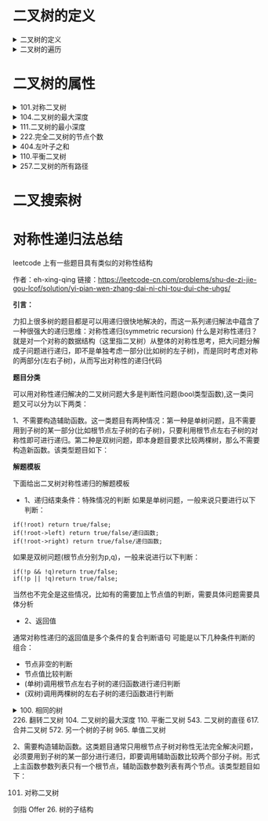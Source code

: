 # 二叉树的定义

<details>
<summary>二叉树的定义</summary>
链接
    https://mp.weixin.qq.com/s?__biz=MzUxNjY5NTYxNA==&mid=2247484643&idx=1&sn=a8b3878fe8c72309145acaa50bf8fa4e&scene=21#wechat_redirect

**满二叉树**

    满二叉树：如果一棵二叉树只有度为0的结点和度为2的结点，并且度为0的结点在同一层上，则这棵二叉树为满二叉树。这棵二叉树为满二叉树，也可以说深度为k，有2^k-1个节点的二叉树。
  ![7a23adcd-8999-4653-9323-a9fb41716180-12733644.jpg](https://i.loli.net/2021/09/21/7yb9Pnj5SEAiepU.png) 

**完全二叉树**

完全二叉树的定义如下：在完全二叉树中，除了最底层节点可能没填满外，其余每层节点数都达到最大值，并且最下面一层的节点都连续集中在该层最左边的若干位置。若最底层为第 h 层，则该层包含 1~ 2h 个节点，也就是如果用层次遍历来讲，最后一层的数据一定也要是连续的，例如下列例子中，(1)和(4)是完全二叉树，(2)和(3)不是完全二叉树
    堆就是一棵完全二叉树，同时保证父子节点的顺序关系
        二叉堆：若是每个节点大于等于子树中的每个节点，我们称之为大顶堆，小于等于子树中的每个节点，我们则称之为小顶堆。
        （1）必须是完全二叉树
        （2）二叉堆中的每一个节点，都必须大于等于（或小于等于）其子树中每个节点的值。


![78377259-c20b-405d-85b3-85311041e29f-12733644.jpg](https://i.loli.net/2021/09/21/kbmAj1IwQxRC4uf.png)

**二叉搜索树**

    二叉搜索树是有数值的了，「二叉搜索树是一个有序树」。
        若它的左子树不空，则左子树上所有结点的值均小于它的根结点的值；
        若它的右子树不空，则右子树上所有结点的值均大于它的根结点的值；
        它的左、右子树也分别为二叉排序树

**平衡二叉搜索树**

        平衡二叉搜索树：又被称为AVL（Adelson-Velsky and Landis）树，且具有以下性质：它是一棵空树或它的左右两个子树的高度差的绝对值不超过1，并且左右两个子树都是一棵平衡二叉树。
        「C++中map、set、multimap，multiset的底层实现都是平衡二叉搜索树」，所以map、set的增删操作时间时间复杂度是logn，注意我这里没有说unordered_map、unordered_set，unordered_map、unordered_map底层实现是哈希表。
</details>

<details>
<summary>二叉树的遍历</summary>
二叉树主要有两种遍历方式：

+ 1.深度优先遍历：先往深走，遇到叶子节点再往回走。
+ 2.广度优先遍历：一层一层的去遍历。

    这两种遍历是图论中最基本的两种遍历方式

    那么从深度优先遍历和广度优先遍历进一步拓展，才有如下遍历方式：

    + 深度优先遍历
        + 前序遍历（递归法，迭代法）
        + 中序遍历（递归法，迭代法）
        + 后序遍历（递归法，迭代法）
            「这里前中后，其实指的就是中间节点的遍历顺序」，只要大家记住 前中后序指的就是中间节点的位置就可以了。
            看如下中间节点的顺序，就可以发现，中间节点的顺序就是所谓的遍历方式
                + 前序遍历：中左右
                + 中序遍历：左中右
                + 后序遍历：左右中
            这有个例子：
    + 广度优先遍历
            层次遍历（迭代法）

## 前序遍历
    
递归写法
```
     struct TreeNode
     {
         int val;
         TreeNode left;
         TreeNoderight;
         TreeNode(int x) :val(), left(NULL), right(NULL) {}
     };
     //先序遍历递归版
     /**
      * Definition for a binary tree node.
      * struct TreeNode {
      *     int val;
      *     TreeNode left;
      *     TreeNode *right;
      *     TreeNode() : val(0), left(nullptr), right(nullptr) {}
      *     TreeNode(int x) : val(x), left(nullptr), right(nullptr) {}
      *     TreeNode(int x, TreeNode *left, TreeNode *right) : val(x), left(left), right(right) {}
      * };
      */
     class Solution {
     public:    
     void traversal(TreeNode* cur, vector<int>& res) {
         if(cur == nullptr) {
             return;
         }
         res.push_back(cur->val);
         traversal(cur->left,res);
         traversal(cur->right,res);
    }
    vector<int> postorderTraversal(TreeNode root) {
         vector<int> res;
         traversal(root, res);
         return res;
    } 
    };
```
    非递归写法
```

     /**
      * Definition for a binary tree node.
      * struct TreeNode {
      *     int val;
      *     TreeNode *left;
      *     TreeNode *right;
      *     TreeNode(int x) : val(x), left(NULL), right(NULL) {}
      * };
      */
     class Solution {
     public:
         vector preorderTraversal(TreeNode* root) {      
             stack<TreeNode*> st;
             vector result;
             if(root == null) return result;
             st.push(root);
             while(!st.empty()) {
                TreeNode* node = st.top();
                st.pop();
                result.push_back(node->val);
                if(node->right) st.push(node->right);//这里一定是右子树先入栈
                if(node->left) st.push(node->left);
             }
             return result;
         }};
```
## 中序遍历

递归写法
```
     /**
      * Definition for a binary tree node.
      * struct TreeNode {
      *     int val;
      *     TreeNode left;
      *     TreeNode *right;
      *     TreeNode() : val(0), left(nullptr), right(nullptr) {}
      *     TreeNode(int x) : val(x), left(nullptr), right(nullptr) {}
      *     TreeNode(int x, TreeNode *left, TreeNode *right) : val(x), left(left), right(right) {}
      * };
      */
     class Solution {
     public:    
     void traversal(TreeNode* cur, vector<int>& res) {
         if(cur == nullptr) {
             return;
        }
         traversal(cur->left,res);
         res.push_back(cur->val);
         traversal(cur->right,res);
     }
     vector<int> inorderTraversal(TreeNode root) {
        vector<int> res;
         traversal(root, res);
         return res;
         }
     };
     
```
    非递归写法
```

     class Solution {
     public:
         vector<int> inorderTraversal(TreeNode* root) {
            vector<int> result;
             stack<TreeNode*> st;
             TreeNode* cur = root;
             while (cur != NULL || !st.empty()) {
                 if (cur != NULL) { // 指针来访问节点，访问到最底层
                     st.push(cur); // 将访问的节点放进栈
                     cur = cur->left;                // 左
                 } else {
                     cur = st.top(); // 从栈里弹出的数据，就是要处理的数据（放进result数组里的数据）
                     st.pop();
                     result.push_back(cur->val);     // 中
                     cur = cur->right;               // 右
                 }
             }
             return result;
         }
     };
```
## 后序遍历
后序遍历
    递归写法
```
      * Definition for a binary tree node.
      * struct TreeNode {
      *     int val;
      *     TreeNode left;
      *     TreeNode *right;
      *     TreeNode() : val(0), left(nullptr), right(nullptr) {}
      *     TreeNode(int x) : val(x), left(nullptr), right(nullptr) {}
      *     TreeNode(int x, TreeNode *left, TreeNode *right) : val(x), left(left), right(right) {}
      * };
      */
     class Solution {
     public:    
     void traversal(TreeNode* cur, vector<int>& res) {
         if(cur == nullptr) {
             return;
        }
         traversal(cur->left,res);
         traversal(cur->right,res);
        res.push_back(cur->val);
     }
     vector<int> inorderTraversal(TreeNode root) {
        vector<int> res;
         traversal(root, res);
         return res;
         }
     };

```
    非递归写法
```
     class Solution {
     public:
         vector<int> postorderTraversal(TreeNode* root) {
             stack st;
             vector<int> result;
             if (root == NULL) return result;
             st.push(root);
             while (!st.empty()) {
                 TreeNode* node = st.top();
                 st.pop();
                 result.push_back(node->val);
                 if (node->left) st.push(node->left); // 相对于前序遍历，这更改一下入栈顺序 （空节点不入栈）
                 if (node->right) st.push(node->right); // 空节点不入栈
             }
             reverse(result.begin(), result.end()); // 将结果反转之后就是左右中的顺序了
             return result;
         }
     };
```
## 层次遍历

###  102.二叉树的层次遍历
        给你一个二叉树，请你返回其按 层序遍历 得到的节点值。 （即逐层地，从左到右访问所有节点）。
        代码：
```
         /**
          * Definition for a binary tree node.
          * struct TreeNode {
          *     int val;
          *     TreeNode *left;
          *     TreeNode *right;
          *     TreeNode() : val(0), left(nullptr), right(nullptr) {}
          *     TreeNode(int x) : val(x), left(nullptr), right(nullptr) {}
          *     TreeNode(int x, TreeNode *left, TreeNode *right) : val(x), left(left), right(right) {}
          * };
          */
         class Solution {
         public:
         vector<int> levelOrder(TreeNode* root) {
             queue<TreeNode*> que;
             vector<int> result;
             if(root != nullptr) {
                 que.push(root);
             }
             while(!que.empty()) {
                 int size = que.size();
                 vector<int> vec;
                 for(int i = 0;i < size;++i) {
                     TreeNode* cur = que.front();
                     que.pop();
                     vec.push_back(cur->val);
                     if(cur->left) {
                         que.push(cur->left);
                     }
                     if(cur->right) {
                         que.push(cur->right);
                     }
                 }
                 result.push_back(vec);
             }
             return result;
             }
         };
         */
``` 
 ###   107. 二叉树的层序遍历 II
    给定一个二叉树，返回其节点值自底向上的层序遍历。 （即按从叶子节点所在层到根节点所在的层，逐层从左向右遍历）
**题解：**
 ```   
         class Solution {
         public:
             vector<int> levelOrderBottom(TreeNode* root) {
                 queue<TreeNode*> que;
                 if (root != NULL) que.push(root);
                 vector<int> result;
                 while (!que.empty()) {
                     int size = que.size();
                     vector vec;
                     for (int i = 0; i < size; i++) {
                         TreeNode* node = que.front();
                         que.pop();
                         vec.push_back(node->val);
                         if (node->left) que.push(node->left);
                         if (node->right) que.push(node->right);
                     }
                     result.push_back(vec);
                 }
                 reverse(result.begin(), result.end()); // 在这里反转一下数组即可
                 return result;
             }
         };

``` 
###    199. 二叉树的右视图
        给定一个二叉树的 根节点 root，想象自己站在它的右侧，按照从顶部到底部的顺序，返回从右侧所能看到的节点值。
        题解：
```
         /**
          * Definition for a binary tree node.
          * struct TreeNode {
          *     int val;
          *     TreeNode *left;
          *     TreeNode *right;
          *     TreeNode() : val(0), left(nullptr), right(nullptr) {}
          *     TreeNode(int x) : val(x), left(nullptr), right(nullptr) {}
          *     TreeNode(int x, TreeNode *left, TreeNode right) : val(x), left(left), right(right) {}
          * };
          */
         class Solution {
         public:
         vector<int> rightSideView(TreeNode root) {
                 vector<int> res;
                 queue<TreeNode*> que;
                 if(root != nullptr) {
                     que.push(root);
                 }
                 while(!que.empty()) {
                     int size = que.size();
                     int right = 0;
                     for(int i = 0;i < size;++i) {
                         TreeNode * tmp = que.front();
                         que.pop();
                         right = tmp->val;
                         if(tmp->left) {
                              que.push(tmp->left);
                         }
                         if(tmp->right) {
                              que.push(tmp->right);
                         }
                     }
         res.push_back(right);
                 }
         return res;
             }
         };
```
## 429. N 叉树的层序遍历
        给定一个 N 叉树，返回其节点值的层序遍历。（即从左到右，逐层遍历）。树的序列化输入是用层序遍历，每组子节点都由 null 值分隔（参见示例）。
+ 示例 1：
         输入：root = [1,null,3,2,4,null,5,6]输出：[[1],[3,2,4],[5,6]]
        题解：
```    
         /*
         // Definition for a Node.
         class Node {
         public:
             int val;
             vector<Node*> children;
             Node() {}
             Node(int _val) {
                 val = _val;
             }
             Node(int _val, vector<Node*> _children) {
                 val = _val;
                 children = _children;
             }
        };
         /
         class Solution {
         public:
         vector<vector<int>> levelOrder(Node root) {
                 vector<vector<int>> res;
                 queue<Node*> que;
         if(root != nullptr) {
         que.push(root);
                 }
         while(!que.empty()) {
         int size = que.size();
                     vector<int> vec;
         for(int i = 0;i < size;++i) {
                         Node * cur = que.front();
         que.pop();
         vec.push_back(cur->val);
         for(auto ch : cur->children) {
         que.push(ch);
                         }
                     }
         res.push_back(vec);
                 }
         return res;
             }
         };
``` 
## 637. 二叉树的层平均值
        给定一个非空二叉树, 返回一个由每层节点平均值组成的数组。
        题解：
```
         /**
          * Definition for a binary tree node.
          * struct TreeNode {
          *     int val;
          *     TreeNode *left;
          *     TreeNode *right;
          *     TreeNode() : val(0), left(nullptr), right(nullptr) {}
          *     TreeNode(int x) : val(x), left(nullptr), right(nullptr) {}
          *     TreeNode(int x, TreeNode *left, TreeNode right) : val(x), left(left), right(right) {}
          * };
          */
         class Solution {
         public:
         vector<double> averageOfLevels(TreeNode root) {
                 queue<TreeNode*> que;
                 vector<double> res;
         if(root != nullptr) {
         que.push(root);
                 }
         while(!que.empty()) {
         int size = que.size();
         double sum = 0;
         for(int i = 0;i < size;++i) {
                         TreeNode* cur = que.front();
         que.pop();
                         sum += cur->val;
         if(cur->left) {
         que.push(cur->left);
                         }
         if(cur->right) {
         que.push(cur->right);
                         }
                     }
         if(size != 0) {
         double avg = sum / size;
         res.push_back(avg);
                     }
                 }
         return res;
             }
         }; 
```
 ## 515. 在每个树行中找最大值
        给定一棵二叉树的根节点 root ，请找出该二叉树中每一层的最大值。
        题解：
```
         /**
          * Definition for a binary tree node.
          * struct TreeNode {
          *     int val;
          *     TreeNode *left;
          *     TreeNode *right;
          *     TreeNode() : val(0), left(nullptr), right(nullptr) {}
          *     TreeNode(int x) : val(x), left(nullptr), right(nullptr) {}
          *     TreeNode(int x, TreeNode *left, TreeNode right) : val(x), left(left), right(right) {}
          * };
          */
         class Solution {
         public:
         vector<int> largestValues(TreeNode root) {
                 vector<int> res;
                 queue<TreeNode*> que;
         if(root != nullptr) {
         que.push(root);
                 }
         while(!que.empty()) {
         int size = que.size();
         int max_val = INT_MIN;
         for (int i = 0;i < size;++i) {
                         TreeNode* cur = que.front();
         que.pop();
                         max_val = max_val < cur->val ? cur->val : max_val;
         if(cur->left) {
         que.push(cur->left);
                         }
         if(cur->right) {
         que.push(cur->right);
                        }
                     }
         res.push_back(max_val);
                 }
         return res;
             }
         }; 
```
## 104. 二叉树的最大深度
        给定一个二叉树，找出其最大深度。
            二叉树的深度为根节点到最远叶子节点的最长路径上的节点数。
            说明: 叶子节点是指没有子节点的节点。
+ 示例：
            给定二叉树 [3,9,20,null,null,15,7]，
                 3
                / \
               9  20
                 /  \
                15   7
             
            返回它的最大深度 3 
            题解：
```
/**
* Definition for a binary tree node.
* struct TreeNode {
*     int val;
*     TreeNode *left;
*     TreeNode *right;
*     TreeNode(int x) : val(x), left(NULL), right(NULL) {}
* };
/
class Solution {
public:
int maxDepth(TreeNode root) {
    queue<TreeNode*> que;
    int res = 0;
    if(root != nullptr) {
        que.push(root);
    }
    while(!que.empty()) {
        int size = que.size();
        for(int i = 0;i <size;++i) {
            TreeNode* cur = que.front();
            que.pop();
            if (cur->left) que.push(cur->left);
            if(cur -> right) que.push(cur->right);
        }
        ++res;
        }
        return res;
    }
}; 

```
## 翻转二叉树

翻转二叉树
    题解：递归法
```
     /**
      * Definition for a binary tree node.
      * struct TreeNode {
      *     int val;
      *     TreeNode left;
      *     TreeNode *right;
      *     TreeNode(int x) : val(x), left(NULL), right(NULL) {}
      * };
      */
     class Solution {
     public:
     TreeNode* invertTree(TreeNode root) {
         if(root == nullptr) {
             return root;
        }
         swap(root->left,root->right);
         invertTree(root->left);
         invertTree(root->right);
         return root;
         }
     };
     
```
    题解：迭代法：使用前序遍历即可
```
     /**
      * Definition for a binary tree node.
      * struct TreeNode {
      *     int val;
      *     TreeNode left;
      *     TreeNode *right;
      *     TreeNode(int x) : val(x), left(NULL), right(NULL) {}
      * };
      */
     class Solution {
     public:
     TreeNode* invertTree(TreeNode root) {
        stack<TreeNode*> st;
        st.push(root);
        TreeNode * cur = root;
        while(cur!=NULL && !st.empty()) {
            cur = st.top();
            st.pop();
            swap(cur->left,cur->right);
            if(cur->right) { st.push(cur->right);}
             if(cur->left) { st.push(cur->left);}
        }
         return root;
         }
     };
     
```
</details>

# 二叉树的属性
<details>
<summary>101.对称二叉树</summary>

    给定一个二叉树，检查它是否是镜像对称的。
    例如，二叉树 [1,2,2,3,4,4,3] 是对称的。
        1
       / \
      2   2
     / \ / \
    3  4 4  3
    但是下面这个 [1,2,2,null,3,null,3] 则不是镜像对称的:
        1
       / \
      2   2
       \   \
       3    3
    题解：递归法：
```
     /**
      * Definition for a binary tree node.
      * struct TreeNode {
      *     int val;
      *     TreeNode left;
      *     TreeNode *right;
      *     TreeNode() : val(0), left(nullptr), right(nullptr) {}
      *     TreeNode(int x) : val(x), left(nullptr), right(nullptr) {}
      *     TreeNode(int x, TreeNode *left, TreeNode *right) : val(x), left(left), right(right) {}
      * };
      */
     class Solution {
     public:
     bool compare(TreeNode* left,TreeNode right) {
     if(left != nullptr && right == nullptr) {
        return false;
      } else if(left == nullptr && right != nullptr) {
        return false;
      } else if (left == nullptr && right == nullptr) {
        return true;
      } else if (left -> val != right->val) {
        return false;
        }
        bool out_side = compare(left->left,right->right);
        bool in_side = compare(left->right,right->left);
        return out_side && in_side;
    }
     bool isSymmetric(TreeNode* root) {
        if(root == nullptr) {
        return true;
        }
        return compare(root->left,root->right);
         }
     };
     
```
    迭代法：
```
/**
* Definition for a binary tree node.
* struct TreeNode {
*     int val;
*     TreeNode left;
*     TreeNode *right;
*     TreeNode() : val(0), left(nullptr), right(nullptr) {}
*     TreeNode(int x) : val(x), left(nullptr), right(nullptr) {}
*     TreeNode(int x, TreeNode *left, TreeNode *right) : val(x), left(left), right(right) {}
* };
*/
class Solution {
public:
bool isSymmetric(TreeNode* root) {
    if(root == nullptr) {
        return true;
    }
    queue<TreeNode*> que;
    que.push(root->left);
    que.push(root->right);
    while(!que.empty()) {
        TreeNode* left_node = que.front();que.pop();
        TreeNode* right_node = que.front();que.pop();   
        if(!left_node && !right_node) {
            continue;
        }
        if((left_node == nullptr && right_node != nullptr) ||
            ( left_node != nullptr && right_node == nullptr) ||
            (left_node->val != right_node->val) ) {
            return false;
        }
        que.push(left_node->left);que.push(right_node->right);//顺序很关键，保持镜像对称
        que.push(left_node->right);que.push(right_node->left);//保持镜像对称
    }
    return true;
    }
};
     
```
</details>

<details>
<summary>104.二叉树的最大深度</summary>

    给定一个二叉树，找出其最大深度。
    二叉树的深度为根节点到最远叶子节点的最长路径上的节点数。
    说明: 叶子节点是指没有子节点的节点。
+ 示例：
    给定二叉树 [3,9,20,null,null,15,7]，
        3
       / \
      9  20
        /  \
       15   7
    返回它的最大深度 3 。
    题解：层次遍历
```
     /**
      * Definition for a binary tree node.
      * struct TreeNode {
      *     int val;
      *     TreeNode *left;
      *     TreeNode *right;
      *     TreeNode(int x) : val(x), left(NULL), right(NULL) {}
      * };
      /
     class Solution {
     public:
     int maxDepth(TreeNode root) {
             queue<TreeNode*> que;
     int res = 0;
     if(root != nullptr) {
     que.push(root);
             }
     while(!que.empty()) {
     int size = que.size();
     for(int i = 0;i <size;++i) {
                     TreeNode* cur = que.front();
     que.pop();
     if (cur->left) que.push(cur->left);
     if(cur -> right) que.push(cur->right);
                 }
                 ++res;
             }
     return res;
         }
    }; 
```
</details>

<details>
<summary>111.二叉树的最小深度</summary>

    给定一个二叉树，找出其最小深度。最小深度是从根节点到最近叶子节点的最短路径上的节点数量。
    说明：叶子节点是指没有子节点的节点。
+ 示例1：
    输入：root = [3,9,20,null,null,15,7]输出：2
+ 示例2.
    输入：root = [2,null,3,null,4,null,5,null,6]输出：5
    题解：层次遍历：
```
/**
* Definition for a binary tree node.
* struct TreeNode {
*     int val;
*     TreeNode *left;
*     TreeNode *right;
*     TreeNode() : val(0), left(nullptr), right(nullptr) {}
*     TreeNode(int x) : val(x), left(nullptr), right(nullptr) {}
*     TreeNode(int x, TreeNode *left, TreeNode right) : val(x), left(left), right(right) {}
* };
*/
class Solution {
public:
int minDepth(TreeNode root) {
    int res = 1;
    queue<TreeNode*> que;
    if(root != nullptr) {
        que.push(root);
    }
     while(!que.empty()) {
        int size = que.size();
        bool stop = false;
        for(int i = 0;i < size;++i) {
            TreeNode* cur = que.front();
            que.pop();
            if(cur->left) {
                que.push(cur->left);
            } else {
                stop = true;
                break;
            }
            if(cur->right) {
                que.push(cur->right);
            } else {
                stop = true;
                break;                    
            }
        }
        if(stop) {
            break;
        } 
        ++res;
        }
        return res;
    }
}; 
```
</details>

<details>
<summary>222.完全二叉树的节点个数</summary>

    给你一棵 完全二叉树 的根节点 root ，求出该树的节点个数。
    完全二叉树 的定义如下：在完全二叉树中，除了最底层节点可能没填满外，其余每层节点数都达到最大值，并且最下面一层的节点都集中在该层最左边的若干位置。若最底层为第 h 层，则该层包含 1~ 2h 个节点。
+ 示例1
    输入：root = [1,2,3,4,5,6]输出：6
+ 示例2：
    输入：root = []输出：0
+ 示例3
    输入：root = [1]输出：1
题解：

```
/**
* Definition for a binary tree node.
* struct TreeNode {
*     int val;
*     TreeNode *left;
*     TreeNode *right;
*     TreeNode() : val(0), left(nullptr), right(nullptr) {}
*     TreeNode(int x) : val(x), left(nullptr), right(nullptr) {}
*     TreeNode(int x, TreeNode *left, TreeNode right) : val(x), left(left), right(right) {}
* };
*/
class Solution {
public:
int countNodes(TreeNode root) {
     if (root == nullptr) {
        return 0;
    }
    queue<TreeNode*> que;
     int count = 0;
     que.push(root);
     while(!que.empty()) {
        int sz = que.size();
        for(int i = 0;i < sz;++i) {
            TreeNode* cur =  que.front();
            que.pop();
            ++count;
            if(cur->left) {que.push(cur->left);}
            if(cur->right) {que.push(cur->right);}
        }
    }
    return count;
}
};
``` 
</details>

<details>
<summary>404.左叶子之和</summary>

    计算给定二叉树的所有左叶子之和。
    示例：
        3
       / \
      9  20
        /  \
       15   7
    在这个二叉树中，有两个左叶子，分别是 9 和 15，所以返回 24
    题解：核心要点在于决定是不是左叶子，但是要在父节点就要决定，因为叶子节点是不知道自己是左叶子还是右叶子的
/**
* Definition for a binary tree node.
* struct TreeNode {
*     int val;
*     TreeNode left;
*     TreeNode *right;
*     TreeNode() : val(0), left(nullptr), right(nullptr) {}
*     TreeNode(int x) : val(x), left(nullptr), right(nullptr) {}
*     TreeNode(int x, TreeNode *left, TreeNode *right) : val(x), left(left), right(right) {}
* };
*/
class Solution {
public:
int sumOfLeftLeaves(TreeNode* root) {
    stack<TreeNode*> st;
     st.push(root);
     int sum = 0;
     while(!st.empty()) {
        TreeNode cur = st.top();
        st.pop();
        if(cur->left != nullptr && cur->left->left == nullptr && cur->left->right == nullptr) {
            sum += cur->left->val;
        }
        if(cur->right) {st.push(cur->right);}
        if(cur->left) {st.push(cur->left);}
    }
     return sum;
    }
};
     
</details>

<details>
<summary>110.平衡二叉树</summary>

    给定一个二叉树，判断它是否是高度平衡的二叉树。
    本题中，一棵高度平衡二叉树定义为：
    一个二叉树每个节点 的左右两个子树的高度差的绝对值不超过 1 。
+ 示例 1：
    输入：root = [3,9,20,null,null,15,7]输出：true
+ 示例2
    输入：root = [1,2,2,3,3,null,null,4,4]输出：false
+ 示例 3：
    输入：root = []输出：true
    题解：递归法：
```
/**
* Definition for a binary tree node.
* struct TreeNode {
*     int val;
*     TreeNode left;
*     TreeNode *right;
*     TreeNode() : val(0), left(nullptr), right(nullptr) {}
*     TreeNode(int x) : val(x), left(nullptr), right(nullptr) {}
*     TreeNode(int x, TreeNode *left, TreeNode *right) : val(x), left(left), right(right) {}
* };
*/
class Solution {
public:
int TreeDepth(TreeNode* root) {
     if(root==nullptr) {
        return 0;
    }
     int left_depth = TreeDepth(root->left);
     if(left_depth == -1) {return -1;}
     int right_depth = TreeDepth(root->right);
     if(right_depth == -1) {return -1;}
     return abs(left_depth - right_depth) > 1 ? -1 : 1 + max(left_depth , right_depth);
}
bool isBalanced(TreeNode root) {
     if(root == nullptr) {
        return true;
    }
     return TreeDepth(root) == -1 ? false: true;
    }
};
     
题解：迭代法
    用迭代法效率很低，明显不如用递归法
```
</details>

<details>
<summary>257.二叉树的所有路径</summary>
    给定一个二叉树，返回所有从根节点到叶子节点的路径。
    说明: 叶子节点是指没有子节点的节点。
    示例:
    输入:
       1
     /   \
    2     3
     \
      5
    输出: ["1->2->5", "1->3"]
    解释: 所有根节点到叶子节点的路径为: 1->2->5, 1->3
    题解：利用递归，本题是采用了回溯法
    ｜ /**
    ｜  * Definition for a binary tree node.
    ｜  * struct TreeNode {
    ｜  *     int val;
    ｜  *     TreeNode *left;
    ｜  *     TreeNode *right;
    ｜  *     TreeNode(int x) : val(x), left(NULL), right(NULL) {}
    ｜  * };
    ｜  /
    ｜ class Solution {
    ｜ public:
    ｜ vector<string> binaryTreePaths(TreeNode root) {
    ｜         vector<string> res;
    ｜ if(root==NULL)
    ｜ return res;
    ｜ if(root->left==NULL && root->right==NULL)
    ｜ res.push_back(to_string(root->val));
    ｜         vector<string> lefts=binaryTreePaths(root->left);
    ｜ for(int i=0;i<lefts.size();++i)
    ｜ res.push_back(to_string(root->val)+"->"+lefts[i]);
    ｜         vector<string> rights=binaryTreePaths(root->right);
    ｜ for(int i=0;i<rights.size();++i)
    ｜ res.push_back(to_string(root->val)+"->"+rights[i]);
    ｜ return res;
    ｜     }
    ｜ };
    ｜ 
</details>

# 二叉搜索树

# 对称性递归法总结

leetcode 上有一些题目具有类似的对称性结构

作者：eh-xing-qing
链接：https://leetcode-cn.com/problems/shu-de-zi-jie-gou-lcof/solution/yi-pian-wen-zhang-dai-ni-chi-tou-dui-che-uhgs/

**引言：**

力扣上很多树的题目都是可以用递归很快地解决的，而这一系列递归解法中蕴含了一种很强大的递归思维：对称性递归(symmetric recursion)
什么是对称性递归？就是对一个对称的数据结构（这里指二叉树）从整体的对称性思考，把大问题分解成子问题进行递归，即不是单独考虑一部分(比如树的左子树)，而是同时考虑对称的两部分(左右子树)，从而写出对称性的递归代码


**题目分类**

可以用对称性递归解决的二叉树问题大多是判断性问题(bool类型函数),这一类问题又可以分为以下两类：

1、不需要构造辅助函数。这一类题目有两种情况：第一种是单树问题，且不需要用到子树的某一部分(比如根节点左子树的右子树)，只要利用根节点左右子树的对称性即可进行递归。第二种是双树问题，即本身题目要求比较两棵树，那么不需要构造新函数。该类型题目如下：

**解题模板**

下面给出二叉树对称性递归的解题模板

+ 1、递归结束条件：特殊情况的判断
如果是单树问题，一般来说只要进行以下判断：

```
if(!root) return true/false;
if(!root->left) return true/false/递归函数;
if(!root->right) return true/false/递归函数;
```
如果是双树问题(根节点分别为p,q)，一般来说进行以下判断：

```
if(!p && !q)return true/false;
if(!p || !q)return true/false;
```
当然也不完全是这些情况，比如有的需要加上节点值的判断，需要具体问题需要具体分析

+ 2、返回值

通常对称性递归的返回值是多个条件的复合判断语句
可能是以下几种条件判断的组合：
- 节点非空的判断
- 节点值比较判断
- (单树)调用根节点左右子树的递归函数进行递归判断
- (双树)调用两棵树的左右子树的递归函数进行判断

<details>
<summary>100. 相同的树</summary>

相同的树：比较两棵树是否相同
特殊判断：如果两棵树都是空树那么必然相同；如果两棵树其中只有一棵树为空树那么必不相同
返回值：两棵树都非空+根节点值相同+左子树相同+右子树相同

```
/**
 * Definition for a binary tree node.
 * struct TreeNode {
 *     int val;
 *     TreeNode *left;
 *     TreeNode *right;
 *     TreeNode() : val(0), left(nullptr), right(nullptr) {}
 *     TreeNode(int x) : val(x), left(nullptr), right(nullptr) {}
 *     TreeNode(int x, TreeNode *left, TreeNode *right) : val(x), left(left), right(right) {}
 * };
 */
class Solution {
public:
    bool isSameTree(TreeNode* p, TreeNode* q) {
        //递归解法
        if(!p && !q) {
            return true;
        }
        return p && q && (p->val == q->val) && (isSameTree(p->left,q->left) &&
        isSameTree(p->right,q->right) ) ;

        /*
        迭代法
        stack<TreeNode*> st;
        st.push(p);
        st.push(q);
        while(!st.empty() ) {
            TreeNode* left_node = st.top(); 
            st.pop();
            TreeNode* right_node = st.top();
            st.pop();
            if(left_node == nullptr && right_node == nullptr) {
                continue;
            }
            if(left_node == nullptr || right_node == nullptr || (left_node->val != right_node->val)) {
                return false;
            }
            st.push(left_node->right);
            st.push(right_node->right);
            st.push(left_node->left);
            st.push(right_node->left);
        }      
        return true; 
        */
    }
};
```

</details>
226. 翻转二叉树
104. 二叉树的最大深度
110. 平衡二叉树
543. 二叉树的直径
617. 合并二叉树
572. 另一个树的子树
965. 单值二叉树

2、需要构造辅助函数。这类题目通常只用根节点子树对称性无法完全解决问题，必须要用到子树的某一部分进行递归，即要调用辅助函数比较两个部分子树。形式上主函数参数列表只有一个根节点，辅助函数参数列表有两个节点。该类型题目如下：

101. 对称二叉树

剑指 Offer 26. 树的子结构

